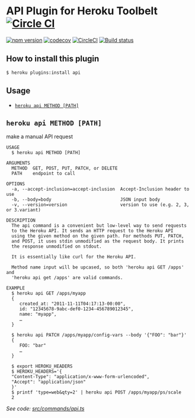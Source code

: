# API Plugin for Heroku Toolbelt [![Circle CI](https://circleci.com/gh/heroku/heroku-api-plugin/tree/master.svg?style=svg)](https://circleci.com/gh/heroku/heroku-api-plugin/tree/master)

[![npm version](https://badge.fury.io/js/heroku-api-plugin.svg)](http://badge.fury.io/js/heroku-api-plugin)
[![codecov](https://codecov.io/gh/heroku/heroku-api-plugin/branch/master/graph/badge.svg)](https://codecov.io/gh/heroku/heroku-api-plugin)
[![CircleCI](https://circleci.com/gh/heroku/heroku-api-plugin/tree/master.svg?style=svg)](https://circleci.com/gh/heroku/heroku-api-plugin/tree/master)
[![Build status](https://ci.appveyor.com/api/projects/status/9i6wk4i1pe2hsss0/branch/master?svg=true)](https://ci.appveyor.com/project/Heroku/heroku-api-plugin/branch/master)

## How to install this plugin

```shell
$ heroku plugins:install api
```

## Usage

<!-- commands -->
* [`heroku api METHOD [PATH]`](#heroku-api-method-path)

## `heroku api METHOD [PATH]`

make a manual API request

```
USAGE
  $ heroku api METHOD [PATH]

ARGUMENTS
  METHOD  GET, POST, PUT, PATCH, or DELETE
  PATH    endpoint to call

OPTIONS
  -a, --accept-inclusion=accept-inclusion  Accept-Inclusion header to use
  -b, --body=body                          JSON input body
  -v, --version=version                    version to use (e.g. 2, 3, or 3.variant)

DESCRIPTION
  The api command is a convenient but low-level way to send requests
  to the Heroku API. It sends an HTTP request to the Heroku API
  using the given method on the given path. For methods PUT, PATCH,
  and POST, it uses stdin unmodified as the request body. It prints
  the response unmodified on stdout.

  It is essentially like curl for the Heroku API.

  Method name input will be upcased, so both 'heroku api GET /apps' and
  'heroku api get /apps' are valid commands.

EXAMPLE
  $ heroku api GET /apps/myapp
  {
     created_at: "2011-11-11T04:17:13-00:00",
     id: "12345678-9abc-def0-1234-456789012345",
     name: "myapp",
     …
  }

  $ heroku api PATCH /apps/myapp/config-vars --body '{"FOO": "bar"}'
  {
     FOO: "bar"
     …
  }

  $ export HEROKU_HEADERS
  $ HEROKU_HEADERS='{
  "Content-Type": "application/x-www-form-urlencoded",
  "Accept": "application/json"
  }'
  $ printf 'type=web&qty=2' | heroku api POST /apps/myapp/ps/scale
  2
```

_See code: [src/commands/api.ts](https://github.com/heroku/heroku-api-plugin/blob/v2.1.10/src/commands/api.ts)_
<!-- commandsstop -->
